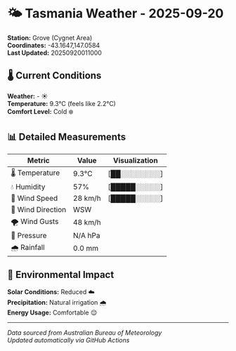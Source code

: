 # 🌤️ Tasmania Weather - 2025-09-20

**Station:** Grove (Cygnet Area)  
**Coordinates:** -43.1647,147.0584  
**Last Updated:** 20250920011000

## 🌡️ Current Conditions

**Weather:** - ☀️  
**Temperature:** 9.3°C (feels like 2.2°C)  
**Comfort Level:** Cold ❄️

## 📊 Detailed Measurements

| Metric | Value | Visualization |
|--------|-------|---------------|
| 🌡️ Temperature | 9.3°C | [██░░░░░░░░] |
| 💧 Humidity | 57% | [█████░░░░░] |
| 💨 Wind Speed | 28 km/h | [█████░░░░░] |
| 🧭 Wind Direction | WSW | |
| 🌪️ Wind Gusts | 48 km/h | |
| 🔽 Pressure | N/A hPa | |
| 🌧️ Rainfall | 0.0 mm | |

## 🌱 Environmental Impact

**Solar Conditions:** Reduced ☁️  
**Precipitation:** Natural irrigation 🌧️  
**Energy Usage:** Comfortable 😌

---
*Data sourced from Australian Bureau of Meteorology*  
*Updated automatically via GitHub Actions*
